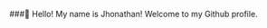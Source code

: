 ###👋 Hello! My name is Jhonathan! Welcome to my Github profile.

<div  align = "center" style ="display: none;">
<a href="https://github.com/csjhonathan">
<img height="180em" src="https://github-readme-stats.vercel.app/api/top-langs/?username=csjhonathan&layout=compact&langs_count=7&theme=dracula"/>
<img height="180em" src="https://github-readme-stats.vercel.app/api?username=csjhonathan&show_icons=true&theme=dracula&include_all_commits=true&count_private=true"/>
</div>
